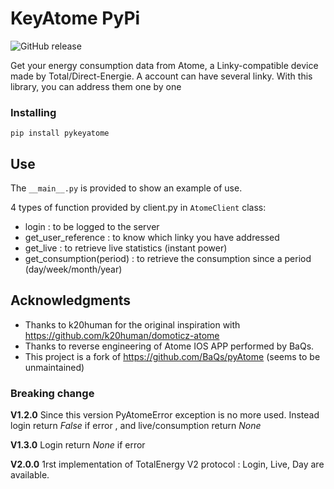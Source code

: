# KeyAtome PyPi
![GitHub release](https://img.shields.io/github/release/jugla/pyKeyAtome)

Get your energy consumption data from Atome, a Linky-compatible device made by Total/Direct-Energie.
A account can have several linky. With this library, you can address them one by one

### Installing
```
pip install pykeyatome
```

## Use
The `__main__.py` is provided to show an example of use.

4 types of function provided by client.py in `AtomeClient` class:
- login : to be logged to the server
- get_user_reference : to know which linky you have addressed 
- get_live : to retrieve live statistics (instant power)
- get_consumption(period) : to retrieve the consumption since a period (day/week/month/year)

## Acknowledgments
* Thanks to k20human for the original inspiration with https://github.com/k20human/domoticz-atome
* Thanks to reverse engineering of Atome IOS APP performed by BaQs.
* This project is a fork of https://github.com/BaQs/pyAtome (seems to be unmaintained)

### Breaking change
**V1.2.0** Since this version PyAtomeError exception is no more used. Instead login return *False* if error , and live/consumption return *None*

**V1.3.0** Login return *None* if error

**V2.0.0** 1rst implementation of TotalEnergy V2 protocol : Login, Live, Day are available.
